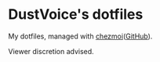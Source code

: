# DustVoice's dotfiles

My dotfiles, managed with [chezmoi](https://www.chezmoi.io)([GitHub](https://github.com/twpayne/chezmoi)).

Viewer discretion advised.
